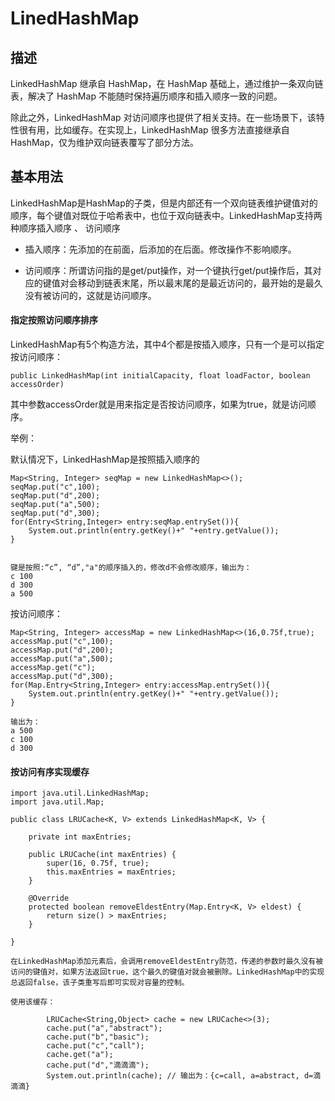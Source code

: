 # LinedHashMap

## 描述

LinkedHashMap 继承自 HashMap，在 HashMap 基础上，通过维护一条双向链表，解决了 HashMap 不能随时保持遍历顺序和插入顺序一致的问题。

除此之外，LinkedHashMap 对访问顺序也提供了相关支持。在一些场景下，该特性很有用，比如缓存。在实现上，LinkedHashMap 很多方法直接继承自 HashMap，仅为维护双向链表覆写了部分方法。


## 基本用法

LinkedHashMap是HashMap的子类，但是内部还有一个双向链表维护键值对的顺序，每个键值对既位于哈希表中，也位于双向链表中。LinkedHashMap支持两种顺序插入顺序 、 访问顺序

- 插入顺序：先添加的在前面，后添加的在后面。修改操作不影响顺序。

- 访问顺序：所谓访问指的是get/put操作，对一个键执行get/put操作后，其对应的键值对会移动到链表末尾，所以最末尾的是最近访问的，最开始的是最久没有被访问的，这就是访问顺序。

#### 指定按照访问顺序排序

LinkedHashMap有5个构造方法，其中4个都是按插入顺序，只有一个是可以指定按访问顺序：

```text
public LinkedHashMap(int initialCapacity, float loadFactor, boolean accessOrder)
```

其中参数accessOrder就是用来指定是否按访问顺序，如果为true，就是访问顺序。


举例： 

默认情况下，LinkedHashMap是按照插入顺序的

```text
Map<String, Integer> seqMap = new LinkedHashMap<>();
seqMap.put("c",100);
seqMap.put("d",200);
seqMap.put("a",500);
seqMap.put("d",300);
for(Entry<String,Integer> entry:seqMap.entrySet()){
	System.out.println(entry.getKey()+" "+entry.getValue());
}


键是按照:“c”, “d”,"a"的顺序插入的，修改d不会修改顺序，输出为：
c 100
d 300
a 500

```

按访问顺序：

```text
Map<String, Integer> accessMap = new LinkedHashMap<>(16,0.75f,true);
accessMap.put("c",100);
accessMap.put("d",200);
accessMap.put("a",500);
accessMap.get("c");
accessMap.put("d",300);
for(Map.Entry<String,Integer> entry:accessMap.entrySet()){
    System.out.println(entry.getKey()+" "+entry.getValue());
}

输出为：
a 500
c 100
d 300

```

#### 按访问有序实现缓存

```text
import java.util.LinkedHashMap;
import java.util.Map;

public class LRUCache<K, V> extends LinkedHashMap<K, V> {

    private int maxEntries;

    public LRUCache(int maxEntries) {
        super(16, 0.75f, true);
        this.maxEntries = maxEntries;
    }

    @Override
    protected boolean removeEldestEntry(Map.Entry<K, V> eldest) {
        return size() > maxEntries;
    }

}

在LinkedHashMap添加元素后，会调用removeEldestEntry防范，传递的参数时最久没有被访问的键值对，如果方法返回true，这个最久的键值对就会被删除。LinkedHashMap中的实现总返回false，该子类重写后即可实现对容量的控制。

使用该缓存：

        LRUCache<String,Object> cache = new LRUCache<>(3);
        cache.put("a","abstract");
        cache.put("b","basic");
        cache.put("c","call");
        cache.get("a");
        cache.put("d","滴滴滴");
        System.out.println(cache); // 输出为：{c=call, a=abstract, d=滴滴滴}


```